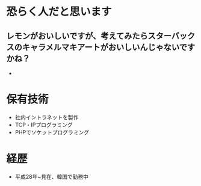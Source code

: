 # 恐らく人だと思います
## レモンがおいしいですが、考えてみたらスターバックスのキャラメルマキアートがおいしいんじゃないですかね？
- 

# 保有技術
- 社内イントラネットを製作
- TCP・IPプログラミング
- PHPでソケットプログラミング

# 経歴
- 平成28年~見在、韓国で勤務中

